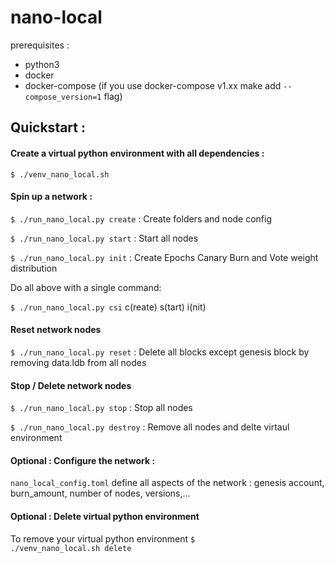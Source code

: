 # nano-local

prerequisites : 
* python3
* docker
* docker-compose (if you use docker-compose v1.xx make add <code>--compose_version=1</code> flag)

## Quickstart :

#### Create a virtual python environment with all dependencies :

<code>$ ./venv_nano_local.sh</code>

#### Spin up a network :

<code>$ ./run_nano_local.py create</code> : Create folders and node config

<code>$ ./run_nano_local.py start</code> : Start all nodes

<code>$ ./run_nano_local.py init</code> : Create Epochs Canary Burn and Vote weight distribution   

Do all above with a single command: 

<code>$ ./run_nano_local.py csi</code> c(reate) s(tart) i(nit)

#### Reset network nodes 

<code>$ ./run_nano_local.py reset</code> : Delete all blocks except genesis block by removing data.ldb from all nodes

#### Stop / Delete network nodes
<code>$ ./run_nano_local.py stop</code> : Stop all nodes

<code>$ ./run_nano_local.py destroy</code> : Remove all nodes and delte virtaul environment


#### Optional : Configure the network :

<code>nano_local_config.toml</code> define all aspects of the network : genesis account, burn_amount, number of nodes, versions,...

#### Optional : Delete virtual python environment
To remove your virtual python environment 
<code>$ ./venv_nano_local.sh delete</code>



